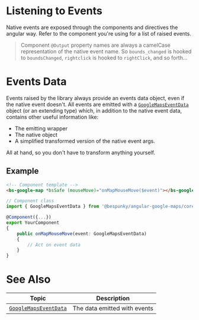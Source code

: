 # Listening to Events
Native events are exposed through the components and directives the angular way.
Refer to the component you're using for a list of raised events.

> Component `@Output` property names are always a camelCase representation of the native event name. So `bounds_changed` is hooked to `boundsChanged`, `rightclick` is hooked to `rightClick`, and so forth...

# Events Data
Events raised by the library always provide an events data object, even if the native event doesn't.
All events are emitted with a [`GoogleMapsEventData`](API/GoogleMapsEventsData.md) object (or an extending type) which, in addition to the native event data, contains other useful information like:
* The emitting wrapper
* The native object
* A simplified transformed version of the native event args.

 All at hand, so you don't have to transform anything yourself.

## Example
```html
<!-- Component template -->
<bs-google-map *bsSafe (mouseMove)="onMapMouseMove($event)"></bs-google-map>
```

```typescript
// Component class
import { GoogleMapsEventData } from '@bespunky/angular-google-maps/core';

@Component({...})
export YourComponent
{
    public onMapMouseMove(event: GoogleMapsEventData)
    {
        // Act on event data
    }
}
```

# See Also
| Topic | Description |
|-------|-------------|
|[`GoogleMapsEventData`](API/GoogleMapsEventsData.md)| The data emitted with events